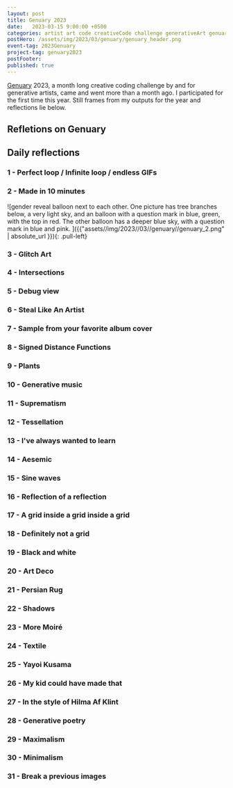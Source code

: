 ```yaml
---
layout: post
title: Genuary 2023
date:   2023-03-15 9:00:00 +0500
categories: artist art code creativeCode challenge generativeArt genuary genuary2023
postHero: /assets/img/2023/03/genuary/genuary_header.png
event-tag: 2023Genuary
project-tag: genuary2023
postFooter: 
published: true
---
```


[Genuary](https://genuary.art) 2023, a month long creative coding challenge by and for generative artists,  came and went more than a month ago.  I participated for the first time this year. Still frames from my outputs for the year and reflections lie below. 

## Refletions on Genuary

## Daily reflections
### 1 - Perfect loop / Infinite loop / endless GIFs
### 2 - Made in 10 minutes
![gender reveal balloon next to each other. One picture has tree branches below, a very light sky, and an balloon with a question mark in blue, green, with the top in red. The other balloon has a deeper blue sky, with a question mark in blue and pink. ]({{"assets//img/2023//03//genuary//genuary_2.png" | absolute_url }}){: .pull-left}
### 3 - Glitch Art
### 4 - Intersections
### 5 - Debug view
### 6 - Steal Like An Artist
### 7 - Sample from your favorite album cover
### 8 - Signed Distance Functions
### 9 - Plants
### 10 - Generative music
### 11 - Suprematism
### 12 - Tessellation
### 13 - I've always wanted to learn
### 14 - Aesemic
### 15 - Sine waves
### 16 - Reflection of a reflection
### 17 - A grid inside a grid inside a grid 
### 18 - Definitely not a grid
### 19 - Black and white
### 20 - Art Deco
### 21 - Persian Rug
### 22 - Shadows
### 23 - More Moiré
### 24 - Textile
### 25 - Yayoi Kusama
### 26 - My kid could have made that
### 27 - In the style of Hilma Af Klint
### 28 - Generative poetry
### 29 - Maximalism
### 30 - Minimalism
### 31 - Break a previous images


